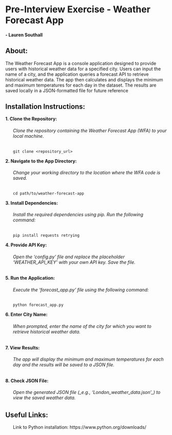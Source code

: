 # Pre-Interview Exercise - Weather Forecast App
<h4> - Lauren Southall </h4>



## About:
<p>The Weather Forecast App is a console application designed to provide users with historical weather data for a specified city. Users can input the name of a city, and the application queries a forecast API to retrieve historical weather data. The app then calculates and displays the minimum and maximum temperatures for each day in the dataset. The results are saved locally in a JSON-formatted file for future reference</p>

## Installation Instructions:

**1. Clone the Repository:**

<ul><h6>  Clone the repository containing the Weather Forecast App (WFA) to your local machine.</h6>

  `git clone <repository_url>`</ul>
     
**2. Navigate to the App Directory:**

<ul><h6>Change your working directory to the location where the WFA code is saved.</h6>

`cd path/to/weather-forecast-app`</ul>

**3. Install Dependencies:**
<ul><h6>Install the required dependencies using pip. Run the following command:</h6>

`pip install requests retrying`</ul>

**4. Provide API Key:**

<ul><h6>Open the ‘config.py’ file and replace the placeholder ‘WEATHER_API_KEY’ with your own API key. Save the file.</h6></ul>


**5. Run the Application:**

<ul><h6>Execute the ‘forecast_app.py’ file using the following command:</h6>

`python forecast_app.py`</ul>

**6. Enter City Name:**

<ul><h6>When prompted, enter the name of the city for which you want to retrieve historical weather data.</h6></ul>


**7. View Results:**

<ul><h6>The app will display the minimum and maximum temperatures for each day and the results will be saved to a JSON file.</h6></ul>


**8. Check JSON File:**

<ul><h6>Open the generated JSON file (_e.g., ‘London_weather_data.json’_) to view the saved weather data.</h6></ul>


## Useful Links:

<ul>Link to Python installation:
  https://www.python.org/downloads/
</ul>
